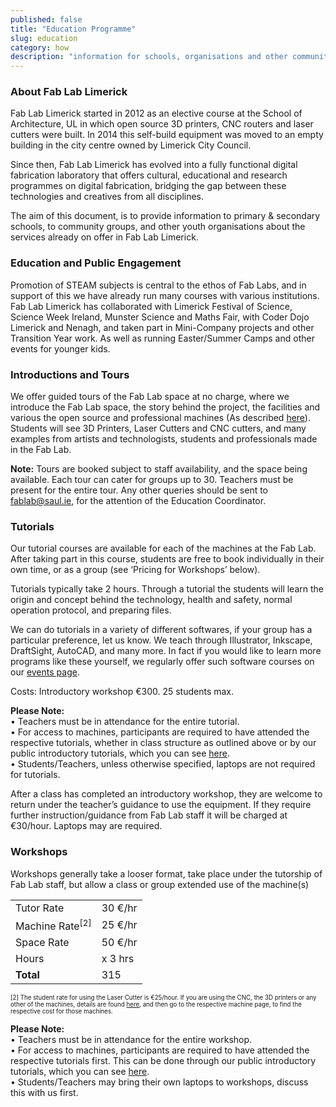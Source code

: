```yaml
---
published: false
title: "Education Programme"
slug: education
category: how
description: "information for schools, organisations and other community groups about Fab Lab Limerick's Educational Programme"
---
```


### About Fab Lab Limerick

Fab Lab Limerick started in 2012 as an elective course at the School of Architecture, UL in which open source 3D printers, CNC routers and laser cutters were built. In 2014 this self-build equipment was moved to an empty building in the city centre owned by Limerick City Council.

Since then, Fab Lab Limerick has evolved into a fully functional digital fabrication laboratory that offers cultural, educational and research programmes on digital fabrication, bridging the gap between these technologies and creatives from all disciplines.

The aim of this document, is to provide information to primary & secondary schools, to community groups, and other youth organisations about the services already on offer in Fab Lab Limerick.


### Education and Public Engagement

Promotion of STEAM subjects is central to the ethos of Fab Labs, and in support of this we have already run many courses with various institutions. Fab Lab Limerick has collaborated with Limerick Festival of Science, Science Week Ireland, Munster Science and Maths Fair, with Coder Dojo Limerick and Nenagh, and taken part in Mini-Company projects and other Transition Year work. As well as running Easter/Summer Camps and other events for younger kids.

### Introductions and Tours

We offer guided tours of the Fab Lab space at no charge, where we introduce the Fab Lab space, the story behind the project, the facilities and various the open source and professional machines (As described [here](http://fablab.saul.ie/how/equipment/)). Students will see 3D Printers, Laser Cutters and CNC cutters, and many examples from artists and technologists, students and professionals made in the Fab Lab.

**Note:** Tours are booked subject to staff availability, and the space being available. Each tour can cater for groups up to 30. Teachers must be present for the entire tour. Any other queries should be sent to fablab@saul.ie, for the attention of the Education Coordinator.

### Tutorials

Our tutorial courses are available for each of the machines at the Fab Lab. After taking part in this course, students are free to book individually in their own time, or as a group (see ‘Pricing for Workshops’ below).

Tutorials typically take 2 hours. Through a tutorial the students will learn the origin and concept behind the technology, health and safety, normal operation protocol, and preparing files.

We can do tutorials in a variety of different softwares, if your group has a particular preference, let us know. We teach through Illustrator, Inkscape, DraftSight, AutoCAD, and many more. In fact if you would like to learn more programs like these yourself, we regularly offer such software courses on our [events page](http://fablab.saul.ie/events).

Costs: Introductory workshop €300. 25 students max.

**Please Note:**<br>
• Teachers must be in attendance for the entire tutorial.<br>
• For access to machines, participants are required to have attended the respective tutorials, whether in class structure as outlined above or by our public introductory tutorials, which you can see [here](http://fablab.saul.ie/events).<br>
• Students/Teachers, unless otherwise specified, laptops are not required for tutorials.

After a class has completed an introductory workshop, they are welcome to return under the teacher’s guidance to use the equipment. If they require further instruction/guidance from Fab Lab staff it will be charged at €30/hour. Laptops may are required.

### Workshops

Workshops generally take a looser format, take place under the tutorship of Fab Lab staff, but allow a class or group extended use of the machine(s)

<table >
	<tr>
    	<td>Tutor Rate</td>
    	<td>30 €/hr</td>
  	</tr>
  	<tr>
    	<td>Machine Rate<sup>[2]</sup></td>
    	<td>25 €/hr</td>
  	</tr>
  	<tr>
    	<td>Space Rate</td>
    	<td>50 €/hr</td>
  	</tr>
  	<tr>
    	<td>Hours</td>
    	<td>x 3 hrs</td>
  	</tr>
  	<tr>
  		<td><b>Total</b></td>
    	<td>315</td>
  	</tr>
</table>

<sub><sup>[2] The student rate for using the Laser Cutter is €25/hour. If you are using the CNC, the 3D printers or any other of the machines, details are found [here](http://fablab.saul.ie/how/), and then go to the respective machine page, to find the respective cost for those machines.</sup></sub>

**Please Note:**<br>
• Teachers must be in attendance for the entire workshop.<br>
• For access to machines, participants are required to have attended the respective tutorials first. This can be done through our public introductory tutorials, which you can see [here](http://fablab.saul.ie/events).<br>
• Students/Teachers may bring their own laptops to workshops, discuss this with us first.
